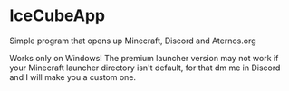 # IceCubeApp
Simple program that opens up Minecraft, Discord and Aternos.org

Works only on Windows!
The premium launcher version may not work if your Minecraft launcher directory isn't default, for that dm me in Discord and I will make you a custom one.
